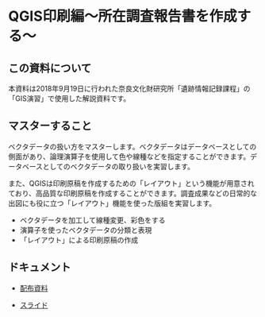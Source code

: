 # QGIS印刷編〜所在調査報告書を作成する〜

## この資料について

本資料は2018年9月19日に行われた奈良文化財研究所「遺跡情報記録課程」の「GIS演習」で使用した解説資料です。

## マスターすること

ベクタデータの扱い方をマスターします。ベクタデータはデータベースとしての側面があり、論理演算子を使用して色や線種などを指定することができます。データベースとしてのベクタデータの取り扱いを実習します。

また、QGISは印刷原稿を作成するための「レイアウト」という機能が用意されており、高品質な印刷原稿を作成することができます。調査成果などの日常的な出図にも役に立つ「レイアウト」機能を使った版組を実習します。

- ベクタデータを加工して線種変更、彩色をする
- 演算子を使ったベクタデータの分類と表現
- 「レイアウト」による印刷原稿の作成

## ドキュメント

- [配布資料](https://github.com/IshiiJunpei/QGISforArcVector/blob/master/05%E6%89%80%E5%9C%A8%E7%A2%BA%E8%AA%8D%E8%AA%BF%E6%9F%BB%E5%A0%B1%E5%91%8A%E6%9B%B8%E3%82%92%E4%BD%9C%E6%88%90%E3%81%99%E3%82%8B.pdf)

-  [スライド](https://IshiiJunpei.github.io/QGISforArcVector)
